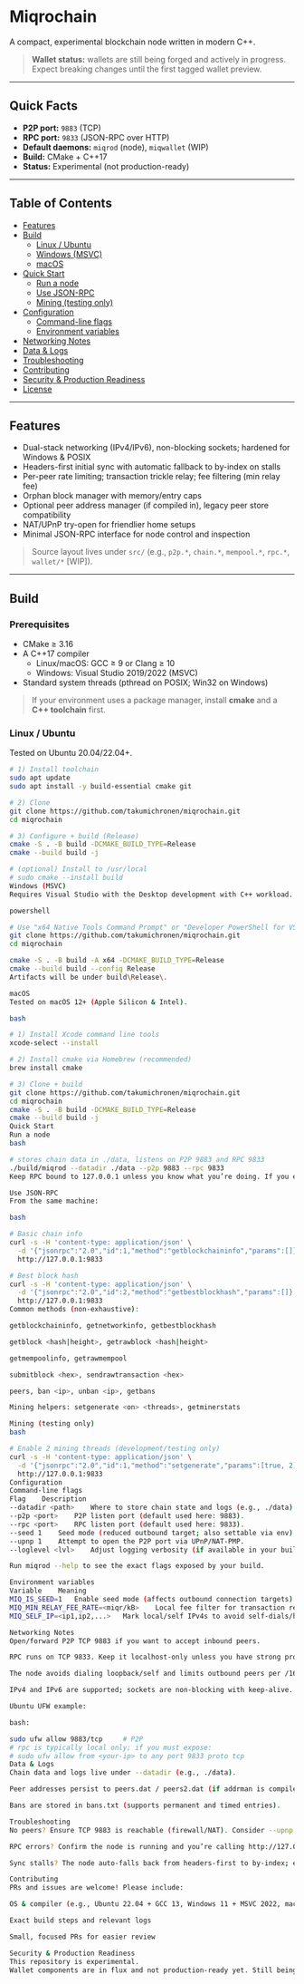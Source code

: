 # Miqrochain

A compact, experimental blockchain node written in modern C++.

> **Wallet status:** wallets are still being forged and actively in progress. Expect breaking changes until the first tagged wallet preview.

---

## Quick Facts

- **P2P port:** `9883` (TCP)
- **RPC port:** `9833` (JSON-RPC over HTTP)
- **Default daemons:** `miqrod` (node), `miqwallet` (WIP)
- **Build:** CMake + C++17
- **Status:** Experimental (not production-ready)

---

## Table of Contents

- [Features](#features)
- [Build](#build)
  - [Linux / Ubuntu](#linux--ubuntu)
  - [Windows (MSVC)](#windows-msvc)
  - [macOS](#macos)
- [Quick Start](#quick-start)
  - [Run a node](#run-a-node)
  - [Use JSON-RPC](#use-json-rpc)
  - [Mining (testing only)](#mining-testing-only)
- [Configuration](#configuration)
  - [Command-line flags](#command-line-flags)
  - [Environment variables](#environment-variables)
- [Networking Notes](#networking-notes)
- [Data & Logs](#data--logs)
- [Troubleshooting](#troubleshooting)
- [Contributing](#contributing)
- [Security & Production Readiness](#security--production-readiness)
- [License](#license)

---

## Features

- Dual-stack networking (IPv4/IPv6), non-blocking sockets; hardened for Windows & POSIX
- Headers-first initial sync with automatic fallback to by-index on stalls
- Per-peer rate limiting; transaction trickle relay; fee filtering (min relay fee)
- Orphan block manager with memory/entry caps
- Optional peer address manager (if compiled in), legacy peer store compatibility
- NAT/UPnP try-open for friendlier home setups
- Minimal JSON-RPC interface for node control and inspection

> Source layout lives under `src/` (e.g., `p2p.*`, `chain.*`, `mempool.*`, `rpc.*`, `wallet/*` [WIP]).

---

## Build

### Prerequisites

- CMake ≥ 3.16
- A C++17 compiler
  - Linux/macOS: GCC ≥ 9 or Clang ≥ 10
  - Windows: Visual Studio 2019/2022 (MSVC)
- Standard system threads (pthread on POSIX; Win32 on Windows)

> If your environment uses a package manager, install **cmake** and a **C++ toolchain** first.

### Linux / Ubuntu

Tested on Ubuntu 20.04/22.04+.

```bash
# 1) Install toolchain
sudo apt update
sudo apt install -y build-essential cmake git

# 2) Clone
git clone https://github.com/takumichronen/miqrochain.git
cd miqrochain

# 3) Configure + build (Release)
cmake -S . -B build -DCMAKE_BUILD_TYPE=Release
cmake --build build -j

# (optional) Install to /usr/local
# sudo cmake --install build
Windows (MSVC)
Requires Visual Studio with the Desktop development with C++ workload.

powershell

# Use "x64 Native Tools Command Prompt" or "Developer PowerShell for VS"
git clone https://github.com/takumichronen/miqrochain.git
cd miqrochain

cmake -S . -B build -A x64 -DCMAKE_BUILD_TYPE=Release
cmake --build build --config Release
Artifacts will be under build\Release\.

macOS
Tested on macOS 12+ (Apple Silicon & Intel).

bash

# 1) Install Xcode command line tools
xcode-select --install

# 2) Install cmake via Homebrew (recommended)
brew install cmake

# 3) Clone + build
git clone https://github.com/takumichronen/miqrochain.git
cd miqrochain
cmake -S . -B build -DCMAKE_BUILD_TYPE=Release
cmake --build build -j
Quick Start
Run a node
bash

# stores chain data in ./data, listens on P2P 9883 and RPC 9833
./build/miqrod --datadir ./data --p2p 9883 --rpc 9833
Keep RPC bound to 127.0.0.1 unless you know what you’re doing. If you expose it, protect it (auth, firewall, or a TLS reverse proxy).

Use JSON-RPC
From the same machine:

bash

# Basic chain info
curl -s -H 'content-type: application/json' \
  -d '{"jsonrpc":"2.0","id":1,"method":"getblockchaininfo","params":[]}' \
  http://127.0.0.1:9833

# Best block hash
curl -s -H 'content-type: application/json' \
  -d '{"jsonrpc":"2.0","id":2,"method":"getbestblockhash","params":[]}' \
  http://127.0.0.1:9833
Common methods (non-exhaustive):

getblockchaininfo, getnetworkinfo, getbestblockhash

getblock <hash|height>, getrawblock <hash|height>

getmempoolinfo, getrawmempool

submitblock <hex>, sendrawtransaction <hex>

peers, ban <ip>, unban <ip>, getbans

Mining helpers: setgenerate <on> <threads>, getminerstats

Mining (testing only)
bash

# Enable 2 mining threads (development/testing only)
curl -s -H 'content-type: application/json' \
  -d '{"jsonrpc":"2.0","id":1,"method":"setgenerate","params":[true, 2]}' \
  http://127.0.0.1:9833
Configuration
Command-line flags
Flag	Description
--datadir <path>	Where to store chain state and logs (e.g., ./data).
--p2p <port>	P2P listen port (default used here: 9883).
--rpc <port>	RPC listen port (default used here: 9833).
--seed 1	Seed mode (reduced outbound target; also settable via env).
--upnp 1	Attempt to open the P2P port via UPnP/NAT-PMP.
--loglevel <lvl>	Adjust logging verbosity (if available in your build).

Run miqrod --help to see the exact flags exposed by your build.

Environment variables
Variable	Meaning
MIQ_IS_SEED=1	Enable seed mode (affects outbound connection targets).
MIQ_MIN_RELAY_FEE_RATE=<miqr/kB>	Local fee filter for transaction relay.
MIQ_SELF_IP=<ip1,ip2,...>	Mark local/self IPv4s to avoid self-dials/hairpins.

Networking Notes
Open/forward P2P TCP 9883 if you want to accept inbound peers.

RPC runs on TCP 9833. Keep it localhost-only unless you have strong protections.

The node avoids dialing loopback/self and limits outbound peers per /16 to reduce eclipse risk.

IPv4 and IPv6 are supported; sockets are non-blocking with keep-alive.

Ubuntu UFW example:

bash:

sudo ufw allow 9883/tcp     # P2P
# rpc is typically local only; if you must expose:
# sudo ufw allow from <your-ip> to any port 9833 proto tcp
Data & Logs
Chain data and logs live under --datadir (e.g., ./data).

Peer addresses persist to peers.dat / peers2.dat (if addrman is compiled in).

Bans are stored in bans.txt (supports permanent and timed entries).

Troubleshooting
No peers? Ensure TCP 9883 is reachable (firewall/NAT). Consider --upnp 1 for home networks. Give DNS seeds some time.

RPC errors? Confirm the node is running and you’re calling http://127.0.0.1:9833. Check logs under --datadir.

Sync stalls? The node auto-falls back from headers-first to by-index; ensure multiple peers and stable connectivity.

Contributing
PRs and issues are welcome! Please include:

OS & compiler (e.g., Ubuntu 22.04 + GCC 13, Windows 11 + MSVC 2022, macOS 14 + Apple Clang)

Exact build steps and relevant logs

Small, focused PRs for easier review

Security & Production Readiness
This repository is experimental.
Wallet components are in flux and not production-ready yet. Still being forged to work 100% with miqrochain and sending miq successfully.
